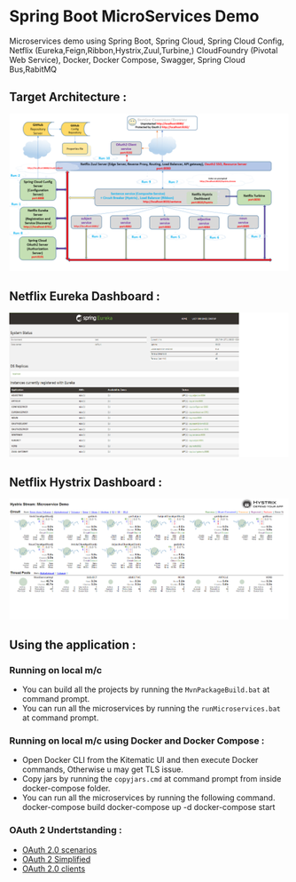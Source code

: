 # Spring Boot MicroServices Demo
Microservices demo using Spring Boot, Spring Cloud, Spring Cloud Config, Netflix (Eureka,Feign,Ribbon,Hystrix,Zuul,Turbine,) 
CloudFoundry (Pivotal Web Service), Docker, Docker Compose, Swagger, Spring Cloud Bus,RabitMQ

## Target Architecture :
![Target Architecture](/images/Microservice_Demo_Architecture.png)

## Netflix Eureka Dashboard :
![Eureka Dashboard](/images/Eureka-Server-Dashboard.png)

## Netflix Hystrix Dashboard :
![Hystrix Dashboard](/images/Hystrix-Dashboard.png)

## Using the application :

### Running on local m/c
* You can build all the projects by running the `MvnPackageBuild.bat` at command prompt.
* You can run all the microservices by running the `runMicroservices.bat` at command prompt.     

### Running on local m/c using Docker and Docker Compose :
* Open Docker CLI from the Kitematic UI and then execute Docker commands, Otherwise u may get TLS issue.
* Copy jars by running the `copyjars.cmd` at command prompt from inside docker-compose folder.
* You can run all the microservices by running the following command.     
docker-compose build
docker-compose up -d
docker-compose start

### OAuth 2 Undertstanding :
* <a href="https://malalanayake.wordpress.com/tag/oauth-2-0-scenarios/">OAuth 2.0 scenarios</a>
* <a href="https://aaronparecki.com/oauth-2-simplified/">OAuth 2 Simplified</a>
* <a href="https://www.ibm.com/developerworks/security/library/se-oauthjavapt1/index.html?ca=drs-">OAuth 2.0 clients</a>

